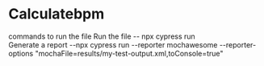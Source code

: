 # Calculatebpm
commands to run the file
Run the file -- npx cypress run   
Generate a report --npx cypress run --reporter mochawesome --reporter-options "mochaFile=results/my-test-output.xml,toConsole=true" 